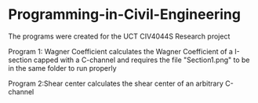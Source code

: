 # Programming-in-Civil-Engineering

The programs were created for the UCT CIV4044S Research project

Program 1: Wagner Coefficient calculates the Wagner Coefficient of a I-section capped with a C-channel and requires the file "Section1.png" to be in the same folder to run properly

Program 2:Shear center calculates the shear center of an arbitrary C-channel
